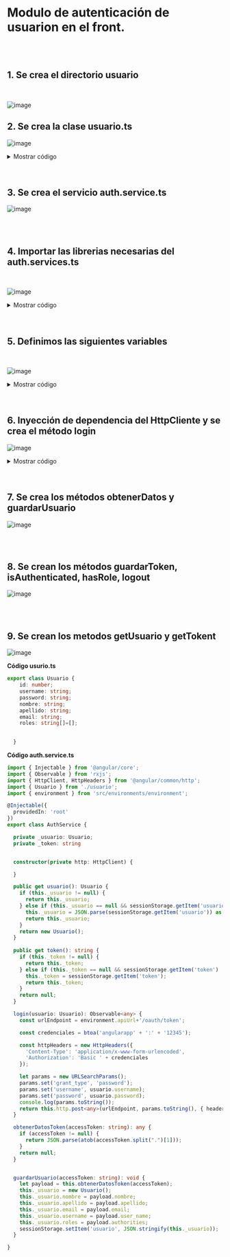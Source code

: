 # Modulo de autenticación de usuarion en el front.


<br>
<br>

## 1. Se crea el directorio usuario

<br>

![image](https://user-images.githubusercontent.com/31961588/171073600-d37ab714-88fd-4f11-86fd-c23e797511f0.png)

## 2. Se crea la clase usuario.ts

![image](https://user-images.githubusercontent.com/31961588/171073721-9c4c8361-8436-4bc2-819e-ed717dea6f0a.png)

<details><summary>Mostrar código</summary>

<p>   
    
```TypeScript
export class Usuario {
    id: number;
    username: string;
    password: string;
    nombre: string;
    apellido: string;
    email: string;
    roles: string[]=[];    
  }
```

</p>
</details>

<br>
<br>

## 3. Se crea el servicio auth.service.ts

![image](https://user-images.githubusercontent.com/31961588/171073953-ea48ebc5-35f3-4b4d-ae89-e4b6ffb992d3.png)

<br>
<br>

## 4. Importar las librerias necesarias del auth.services.ts

<br>

![image](https://user-images.githubusercontent.com/31961588/171074065-c95e5f97-1a36-4318-8f5a-213f170a0f81.png)


<details><summary>Mostrar código</summary>

<p>   
    
```TypeScript

import { Observable } from 'rxjs';
import { HttpClient, HttpHeaders } from '@angular/common/http';
import { Usuario } from './usuario';
import { environment } from 'src/environments/environment';

```

</p>
</details>

<br>
<br>

## 5. Definimos las siguientes variables

<br>

![image](https://user-images.githubusercontent.com/31961588/171074207-2271099a-57bc-4073-8d13-1d4d7f7c7f15.png)


<details><summary>Mostrar código</summary>

<p>   
    
```TypeScript
  private _usuario: Usuario;
  private _token: string
```

</p>
</details>

<br>
<br>

## 6. Inyección de dependencia del HttpCliente y se crea el método login

![image](https://user-images.githubusercontent.com/31961588/171074366-132d025d-13fc-47b6-9e8e-1a3d7fbf0809.png)

<details><summary>Mostrar código</summary>

<p>   
    
```TypeScript

constructor(private http: HttpClient) { 
  }

 login(usuario: Usuario): Observable<any> {
    const urlEndpoint = environment.apiUrl+'/oauth/token';

    const credenciales = btoa('angularapp' + ':' + '12345');

    const httpHeaders = new HttpHeaders({
      'Content-Type': 'application/x-www-form-urlencoded',
      'Authorization': 'Basic ' + credenciales
    });

    let params = new URLSearchParams();
    params.set('grant_type', 'password');
    params.set('username', usuario.username);
    params.set('password', usuario.password);
    console.log(params.toString());
    return this.http.post<any>(urlEndpoint, params.toString(), { headers: httpHeaders });
  }

```

</p>
</details>

<br>
<br>

## 7. Se crea los métodos obtenerDatos y guardarUsuario

![image](https://user-images.githubusercontent.com/31961588/171074669-17b0f65c-b461-4f01-acc1-acac575f3b94.png)

<br>
<br>

## 8. Se crean los métodos guardarToken, isAuthenticated, hasRole, logout

![image](https://user-images.githubusercontent.com/31961588/171075920-9e50511b-8176-4a6b-a4da-43442de0882b.png)

<br>
<br>

## 9. Se crean los metodos getUsuario y getTokent

![image](https://user-images.githubusercontent.com/31961588/171076194-f8d35322-7256-420f-9789-434487f25df5.png)

**Código usurio.ts**
```TypeScript
export class Usuario {
    id: number;
    username: string;
    password: string;
    nombre: string;
    apellido: string;
    email: string;
    roles: string[]=[];

    
  }
```

**Código auth.service.ts**
```TypeScript
import { Injectable } from '@angular/core';
import { Observable } from 'rxjs';
import { HttpClient, HttpHeaders } from '@angular/common/http';
import { Usuario } from './usuario';
import { environment } from 'src/environments/environment';

@Injectable({
  providedIn: 'root'
})
export class AuthService {

  private _usuario: Usuario;
  private _token: string


  constructor(private http: HttpClient) { 

  }

  public get usuario(): Usuario {
    if (this._usuario != null) {
      return this._usuario;
    } else if (this._usuario == null && sessionStorage.getItem('usuario') != null) {
      this._usuario = JSON.parse(sessionStorage.getItem('usuario')) as Usuario;
      return this._usuario;
    }
    return new Usuario();
  }
  
  public get token(): string {
    if (this._token != null) {
      return this._token;
    } else if (this._token == null && sessionStorage.getItem('token') != null) {
      this._token = sessionStorage.getItem('token');
      return this._token;
    }
    return null;
  }

  login(usuario: Usuario): Observable<any> {
    const urlEndpoint = environment.apiUrl+'/oauth/token';

    const credenciales = btoa('angularapp' + ':' + '12345');

    const httpHeaders = new HttpHeaders({
      'Content-Type': 'application/x-www-form-urlencoded',
      'Authorization': 'Basic ' + credenciales
    });

    let params = new URLSearchParams();
    params.set('grant_type', 'password');
    params.set('username', usuario.username);
    params.set('password', usuario.password);
    console.log(params.toString());
    return this.http.post<any>(urlEndpoint, params.toString(), { headers: httpHeaders });
  }

  obtenerDatosToken(accessToken: string): any {
    if (accessToken != null) {
      return JSON.parse(atob(accessToken.split(".")[1]));
    }
    return null;
  }


  guardarUsuario(accessToken: string): void {
    let payload = this.obtenerDatosToken(accessToken);
    this._usuario = new Usuario();
    this._usuario.nombre = payload.nombre;
    this._usuario.apellido = payload.apellido;
    this._usuario.email = payload.email;
    this._usuario.username = payload.user_name;
    this._usuario.roles = payload.authorities;
    sessionStorage.setItem('usuario', JSON.stringify(this._usuario));
  }

}



```

